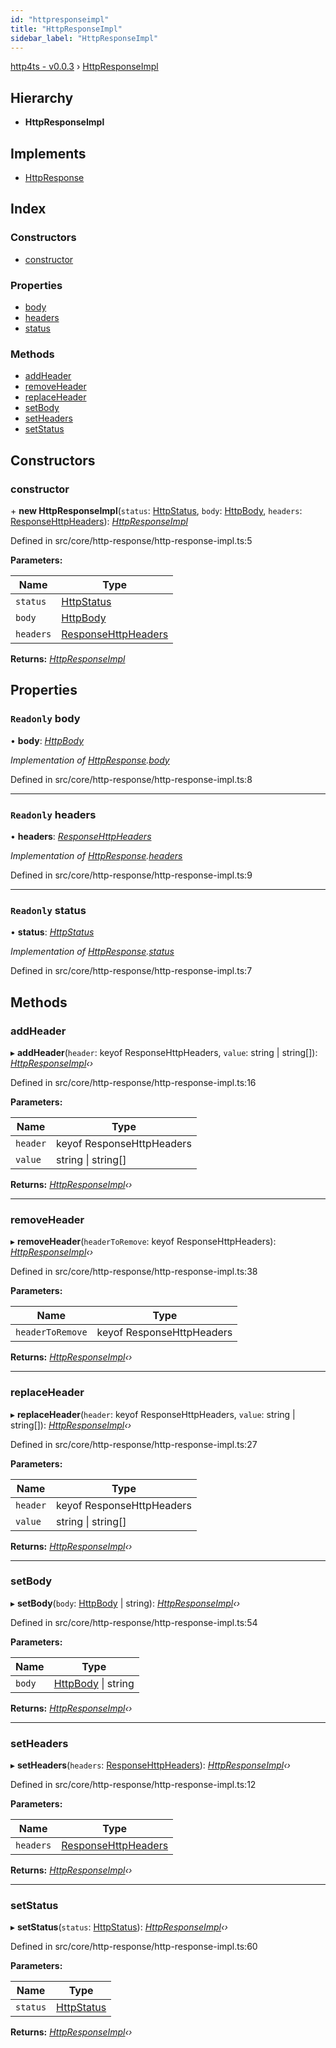 ```yaml
---
id: "httpresponseimpl"
title: "HttpResponseImpl"
sidebar_label: "HttpResponseImpl"
---
```


[http4ts - v0.0.3](../index.md) › [HttpResponseImpl](httpresponseimpl.md)

## Hierarchy

* **HttpResponseImpl**

## Implements

* [HttpResponse](../interfaces/httpresponse.md)

## Index

### Constructors

* [constructor](httpresponseimpl.md#constructor)

### Properties

* [body](httpresponseimpl.md#readonly-body)
* [headers](httpresponseimpl.md#readonly-headers)
* [status](httpresponseimpl.md#readonly-status)

### Methods

* [addHeader](httpresponseimpl.md#addheader)
* [removeHeader](httpresponseimpl.md#removeheader)
* [replaceHeader](httpresponseimpl.md#replaceheader)
* [setBody](httpresponseimpl.md#setbody)
* [setHeaders](httpresponseimpl.md#setheaders)
* [setStatus](httpresponseimpl.md#setstatus)

## Constructors

###  constructor

\+ **new HttpResponseImpl**(`status`: [HttpStatus](../enums/httpstatus.md), `body`: [HttpBody](../interfaces/httpbody.md), `headers`: [ResponseHttpHeaders](../interfaces/responsehttpheaders.md)): *[HttpResponseImpl](httpresponseimpl.md)*

Defined in src/core/http-response/http-response-impl.ts:5

**Parameters:**

Name | Type |
------ | ------ |
`status` | [HttpStatus](../enums/httpstatus.md) |
`body` | [HttpBody](../interfaces/httpbody.md) |
`headers` | [ResponseHttpHeaders](../interfaces/responsehttpheaders.md) |

**Returns:** *[HttpResponseImpl](httpresponseimpl.md)*

## Properties

### `Readonly` body

• **body**: *[HttpBody](../interfaces/httpbody.md)*

*Implementation of [HttpResponse](../interfaces/httpresponse.md).[body](../interfaces/httpresponse.md#body)*

Defined in src/core/http-response/http-response-impl.ts:8

___

### `Readonly` headers

• **headers**: *[ResponseHttpHeaders](../interfaces/responsehttpheaders.md)*

*Implementation of [HttpResponse](../interfaces/httpresponse.md).[headers](../interfaces/httpresponse.md#headers)*

Defined in src/core/http-response/http-response-impl.ts:9

___

### `Readonly` status

• **status**: *[HttpStatus](../enums/httpstatus.md)*

*Implementation of [HttpResponse](../interfaces/httpresponse.md).[status](../interfaces/httpresponse.md#status)*

Defined in src/core/http-response/http-response-impl.ts:7

## Methods

###  addHeader

▸ **addHeader**(`header`: keyof ResponseHttpHeaders, `value`: string | string[]): *[HttpResponseImpl](httpresponseimpl.md)‹›*

Defined in src/core/http-response/http-response-impl.ts:16

**Parameters:**

Name | Type |
------ | ------ |
`header` | keyof ResponseHttpHeaders |
`value` | string &#124; string[] |

**Returns:** *[HttpResponseImpl](httpresponseimpl.md)‹›*

___

###  removeHeader

▸ **removeHeader**(`headerToRemove`: keyof ResponseHttpHeaders): *[HttpResponseImpl](httpresponseimpl.md)‹›*

Defined in src/core/http-response/http-response-impl.ts:38

**Parameters:**

Name | Type |
------ | ------ |
`headerToRemove` | keyof ResponseHttpHeaders |

**Returns:** *[HttpResponseImpl](httpresponseimpl.md)‹›*

___

###  replaceHeader

▸ **replaceHeader**(`header`: keyof ResponseHttpHeaders, `value`: string | string[]): *[HttpResponseImpl](httpresponseimpl.md)‹›*

Defined in src/core/http-response/http-response-impl.ts:27

**Parameters:**

Name | Type |
------ | ------ |
`header` | keyof ResponseHttpHeaders |
`value` | string &#124; string[] |

**Returns:** *[HttpResponseImpl](httpresponseimpl.md)‹›*

___

###  setBody

▸ **setBody**(`body`: [HttpBody](../interfaces/httpbody.md) | string): *[HttpResponseImpl](httpresponseimpl.md)‹›*

Defined in src/core/http-response/http-response-impl.ts:54

**Parameters:**

Name | Type |
------ | ------ |
`body` | [HttpBody](../interfaces/httpbody.md) &#124; string |

**Returns:** *[HttpResponseImpl](httpresponseimpl.md)‹›*

___

###  setHeaders

▸ **setHeaders**(`headers`: [ResponseHttpHeaders](../interfaces/responsehttpheaders.md)): *[HttpResponseImpl](httpresponseimpl.md)‹›*

Defined in src/core/http-response/http-response-impl.ts:12

**Parameters:**

Name | Type |
------ | ------ |
`headers` | [ResponseHttpHeaders](../interfaces/responsehttpheaders.md) |

**Returns:** *[HttpResponseImpl](httpresponseimpl.md)‹›*

___

###  setStatus

▸ **setStatus**(`status`: [HttpStatus](../enums/httpstatus.md)): *[HttpResponseImpl](httpresponseimpl.md)‹›*

Defined in src/core/http-response/http-response-impl.ts:60

**Parameters:**

Name | Type |
------ | ------ |
`status` | [HttpStatus](../enums/httpstatus.md) |

**Returns:** *[HttpResponseImpl](httpresponseimpl.md)‹›*
